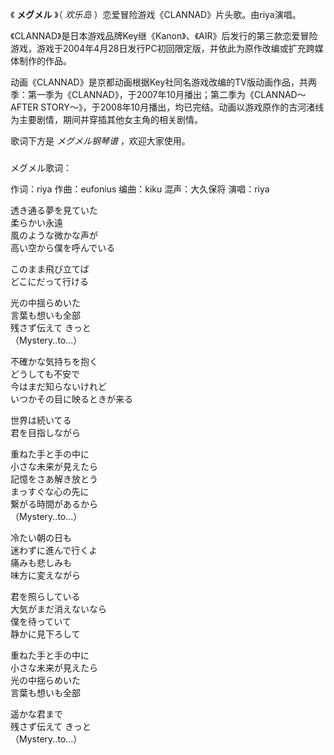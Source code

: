 

《 **メグメル** 》（ _欢乐岛_ ）恋爱冒险游戏《CLANNAD》片头歌。由riya演唱。

《CLANNAD》是日本游戏品牌Key继《Kanon》、《AIR》后发行的第三款恋爱冒险游戏，游戏于2004年4月28日发行PC初回限定版，并依此为原作改编或扩充跨媒体制作的作品。

动画《CLANNAD》是京都动画根据Key社同名游戏改编的TV版动画作品，共两季：第一季为《CLANNAD》，于2007年10月播出；第二季为《CLANNAD～AFTER
STORY～》，于2008年10月播出，均已完结。动画以游戏原作的古河渚线为主要剧情，期间并穿插其他女主角的相关剧情。

歌词下方是 _メグメル钢琴谱_ ，欢迎大家使用。

###  
メグメル歌词：

作词：riya 作曲：eufonius 编曲：kiku 混声：大久保将 演唱：riya

透き通る夢を見ていた  
柔らかい永遠  
風のような微かな声が  
高い空から僕を呼んでいる

このまま飛び立てば  
どこにだって行ける

光の中揺らめいた  
言葉も想いも全部  
残さず伝えて きっと  
（Mystery..to...）

不確かな気持ちを抱く  
どうしても不安で  
今はまだ知らないけれど  
いつかその目に映るときが来る

世界は続いてる  
君を目指しながら

重ねた手と手の中に  
小さな未来が見えたら  
記憶をさあ解き放とう  
まっすぐな心の先に  
繋がる時間があるから  
（Mystery..to...）

冷たい朝の日も  
迷わずに進んで行くよ  
痛みも悲しみも  
味方に変えながら

君を照らしている  
大気がまだ消えないなら  
僕を待っていて  
静かに見下ろして

重ねた手と手の中に  
小さな未来が見えたら  
光の中揺らめいた  
言葉も想いも全部

遥かな君まで  
残さず伝えて きっと  
（Mystery..to...）

